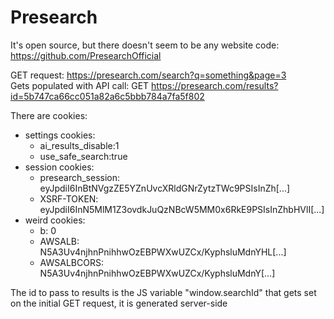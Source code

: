 # Presearch

It's open source, but there doesn't seem to be any website code: https://github.com/PresearchOfficial

GET request: https://presearch.com/search?q=something&page=3  
Gets populated with API call: GET https://presearch.com/results?id=5b747ca66cc051a82a6c5bbb784a7fa5f802

There are cookies:
+ settings cookies:
  + ai_results_disable:1
  + use_safe_search:true
+ session cookies:
  + presearch_session: eyJpdiI6InBtNVgzZE5YZnUvcXRldGNrZytzTWc9PSIsInZh[...]
  + XSRF-TOKEN: eyJpdiI6InN5MlM1Z3ovdkJuQzNBcW5MM0x6RkE9PSIsInZhbHVlI[...]
+ weird cookies:
  + b: 0
  + AWSALB: N5A3Uv4njhnPnihhwOzEBPWXwUZCx/KyphsluMdnYHL[...]
  + AWSALBCORS: N5A3Uv4njhnPnihhwOzEBPWXwUZCx/KyphsluMdnY[...]

The id to pass to results is the JS variable "window.searchId" that gets set on the initial GET request, it is generated server-side